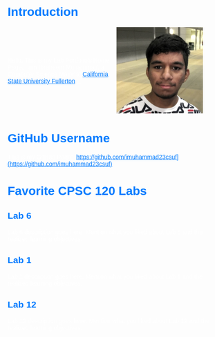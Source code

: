 # Introduction

<div style="display: flex; align-items: center;">
  <div style="flex: 1;">
    Hello, This is my Lab Portfolio's Home Page. I am Ibraheem Muhammad, a Computer Science Major at <a href="https://www.fullerton.edu/">California State University Fullerton</a> 🐘
  </div>
  <div style="flex: 1;">
    <img src="images/IMG_0008.JPG" alt="Introduction Image" width="200">
  </div>
</div>

# GitHub Username

This is my GitHub Page: [https://github.com/imuhammad23csuf](https://github.com/imuhammad23csuf)

# Favorite CPSC 120 Labs 

## Lab 6

Lab 6 description goes here. Mention what you liked about Lab 6 and the realized learning objectives.

## Lab 1

Lab 1 description goes here. Mention what you liked about Lab 1 and the realized learning objectives.

## Lab 12

Lab 12 description goes here. Mention what you liked about Lab 12 and the realized learning objectives.

<!-- This is separated from the rest of the code -->

<style>
  body {
    font-family: 'Arial', sans-serif;
    background: url("https://external-content.duckduckgo.com/iu/?u=https%3A%2F%2Fhackernoon.com%2Fimages%2Ff2px36fy.gif&f=1&nofb=1&ipt=5dcc517a9a0ee737b334433882bac8cb82629699c726c90d0067a688f3a4efe4&ipo=images") no-repeat center center fixed;
    background-size: cover;
    color: #ffffff; /* Text color on a background image */
    margin: 20px;
    padding: 20px;
  }

  img {
    max-width: 100%;
    height: auto;
  }

  h1, h2, h3, h4, h5, h6 {
    color: #007bff;
  }

  a {
    color: #007bff;
  }
</style>
